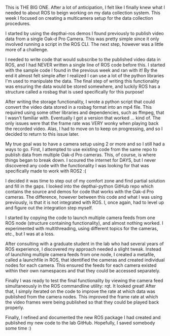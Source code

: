 This is THE BIG ONE. After a lot of anticipation, I felt like I finally knew what I needed to about ROS to beign working on my data collection system. This week I focused on creating a multicamera setup for the data collection procedures.

I started by using the depthai-ros demos I found previously to publish video data from a single Oak-d Pro Camera. This was pretty simple since it only involved running a script in the ROS CLI. The next step, however was a little more of a challenge.

I needed to write code that would subscribe to the published video data in ROS, and I had NEVER written a single line of ROS code before this. I started with the sample code I found in the previous week and ran with it! By the end it almost felt simple after I realized I can use a lot of the python libraries I'm used to manipulate the data. The final step of writing this functionality was ensuring the data would be stored somewhere, and luckily ROS has a structure called a rosbag that is used specifically for this purpose!

After writing the storage functionality, I wrote a python script that could convert the video data stored in a rosbag format into an mp4 file. This required using some other libraries and dependencies, such as ffmpeg, that I wasn't familiar with. Eventually I got a version that worked ... kind of. The only issues were that the frame rate was VERY wonky when playing back the recorded video. Alas, I had to move on to keep on progressing, and so I decided to return to this issue later.

My true goal was to have a camera setup using 2 or more and so I still had a ways to go. First, I attempted to use existing code from the same repo to publish data from multiple Oak-d Pro cameras. This, of course, is where things began to break down. I scoured the internet for DAYS, but I never discovered any code with the functionality I was looking for that was specifically made to work with ROS2 :(

I decided it was time to step out of my comfort zone and find partial solution and fill in the gaps. I looked into the depthai-python GitHub repo which contains the source and demos for code that works with the Oak-d Pro cameras. The difference, however between this code and what I was using previously, is that it is not integrated with ROS. I, once again, had to level up and figure out the integration step myself.

I started by copying the code to launch multiple camera feeds from one ROS node (structure containing functionality), and almost nothing worked. I experimented with multithreading, using different topics for the cameras, etc., but I was at a loss.

After consulting with a graduate student in the lab who had several years of ROS experience, I discovered my approach needed a slight tweak. Instead of launching multiple camera feeds from one node, I created a metafile, called a launchfile in ROS, that identified the cameras and created individual nodes for each camera. This ensured the feeds for each camera existed within their own namespaces and that they could be accessed separately.

Finally I was ready to test the final functionality by viewing the camera feed simultaneously in the ROS commandline utility: rqt. It looked great! After that, I simply iterated on the code to improve the rate at which data was published from the camera nodes. This improved the frame rate at which the video frames were being published so that they could be played back properly.

Finally, I refined and documented the new ROS package I had created and published my new code to the lab GitHub. Hopefully, I saved somebody some time :)
